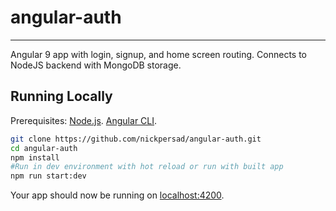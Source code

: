 # angular-auth

---

Angular 9 app with login, signup, and home screen routing. Connects to NodeJS backend with MongoDB storage. 

## Running Locally

Prerequisites: [Node.js](http://nodejs.org/). [Angular CLI](https://cli.angular.io/).

```sh
git clone https://github.com/nickpersad/angular-auth.git
cd angular-auth
npm install
#Run in dev environment with hot reload or run with built app
npm run start:dev
```

Your app should now be running on [localhost:4200](http://localhost:4200/).
